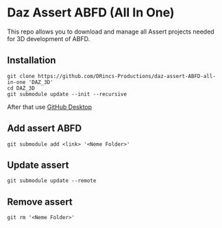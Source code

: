 # Daz Assert ABFD (All In One)

This repo allows you to download and manage all Assert projects needed for 3D development of ABFD.

## Installation 
```shell
git clone https://github.com/DRincs-Productions/daz-assert-ABFD-all-in-one 'DAZ_3D'
cd DAZ_3D
git submodule update --init --recursive
```
After that use [GitHub Desktop](https://desktop.github.com/)

## Add assert ABFD
`git submodule add <link> '<Neme Folder>'`

## Update assert
`git submodule update --remote`

## Remove assert
`git rm '<Neme Folder>'`

